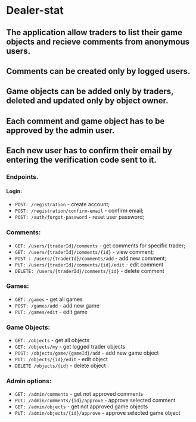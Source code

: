 
# Dealer-stat
## The application allow traders to list their game objects and recieve comments from anonymous users.
## Comments can be created only by logged users.
## Game objects can be added only by traders, deleted and updated only by object owner.
## Each comment and game object has to be approved by the admin user.
## Each new user has to confirm their email by entering the verification code sent to it.
### Endpoints.
#### Login:
*  `POST: /registration` - create account;
*  `POST: /registration/confirm-email` - confirm email;
*  `POST: /auth/forgot-password` - reset user password;
### Comments:
*  `GET: /users/{traderId}/comments` - get comments for specific trader;
*  `GET: /users/{traderId}/comments/{id}` - view comment;
*  `POST : /users/{traderId}/comments/add` - add new comment;
*  `PUT: /users/{traderId}/comments/{id}/edit` - edit comment
*  `DELETE: /users/{traderId}/comments/{id}` - delete comment
### Games:
*  `GET: /games` - get all games
*  `POST: /games/add` - add new game
*  `PUT: /games/edit` - edit game
### Game Objects:
*  `GET: /objects` - get all objects
*  `GET: /objects/my` - get logged trader objects
*  `POST: /objects/game/{gameId}/add` - add new game object 
*  `PUT: /objects/{id}/edit` - edit object
*  `DELETE /objects/{id}` - delete object
### Admin options:
*  `GET: /admin/comments` - get not approved comments
*  `PUT: /admin/comments/{id}/approve` - approve selected comment
*  `GET: /admin/objects` - get not approved game objects
*  `PUT: /admin/objects/{id}/approve` - approve selected game object
